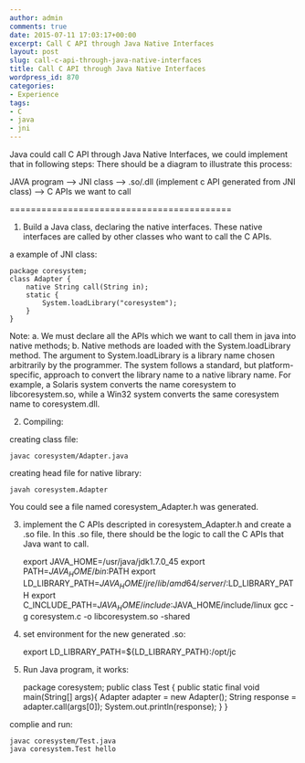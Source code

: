 ```yaml
---
author: admin
comments: true
date: 2015-07-11 17:03:17+00:00
excerpt: Call C API through Java Native Interfaces
layout: post
slug: call-c-api-through-java-native-interfaces
title: Call C API through Java Native Interfaces
wordpress_id: 870
categories:
- Experience
tags:
- C
- java
- jni
---
```


Java could call C API through Java Native Interfaces, we could implement that in following steps:
There should be a diagram to illustrate this process:
 
JAVA program --> JNI class --> .so/.dll (implement c API generated from JNI class) --> C APIs we want to call

==========================================

1. Build a Java class, declaring the native interfaces. These native interfaces are called by other classes who want to call the C APIs.

a example of JNI class:

    package coresystem; 
    class Adapter { 
    	native String call(String in); 
    	static {
    		System.loadLibrary("coresystem"); 
    	}
    }
	
Note:
a. We must declare all the APIs which we want to call them in java into native methods;
b. Native methods are loaded with the System.loadLibrary method. The argument to System.loadLibrary is a library name chosen arbitrarily by the programmer. The system follows a standard, but platform-specific, approach to convert the library name to a native library name. For example, a Solaris system converts the name coresystem to libcoresystem.so, while a Win32 system converts the same coresystem name to coresystem.dll.

2. Compiling:

creating class file:

    javac coresystem/Adapter.java
	
creating head file for native library:

    javah coresystem.Adapter
	
You could see a file named coresystem_Adapter.h was generated.

3. implement the C APIs descripted in coresystem_Adapter.h and create a .so file. 
In this .so file, there should be the logic to call the C APIs that Java want to call.

    export JAVA_HOME=/usr/java/jdk1.7.0_45
    export PATH=$JAVA_HOME/bin:$PATH
    export LD_LIBRARY_PATH=$JAVA_HOME/jre/lib/amd64/server/:$LD_LIBRARY_PATH
    export C_INCLUDE_PATH=$JAVA_HOME/include:$JAVA_HOME/include/linux
    gcc -g coresystem.c -o libcoresystem.so  -shared
	
4. set environment for the new generated .so:

    export LD_LIBRARY_PATH=${LD_LIBRARY_PATH}:/opt/jc

5. Run Java program, it works:

    package coresystem; 
    public class Test { 
    	public static final void main(String[] args){
    		Adapter adapter = new Adapter();
    		String response = adapter.call(args[0]);
    		System.out.println(response);
    	}
    }

complie and run:

    javac coresystem/Test.java
    java coresystem.Test hello

